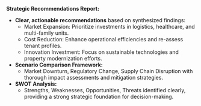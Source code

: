 **Strategic Recommendations Report:**
- **Clear, actionable recommendations** based on synthesized findings:
  - Market Expansion: Prioritize investments in logistics, healthcare, and multi-family units.
  - Cost Reduction: Enhance operational efficiencies and re-assess tenant profiles.
  - Innovation Investment: Focus on sustainable technologies and property modernization efforts.
- **Scenario Comparison Framework:**
  - Market Downturn, Regulatory Change, Supply Chain Disruption with thorough impact assessments and mitigation strategies.
- **SWOT Analysis:**
  - Strengths, Weaknesses, Opportunities, Threats identified clearly, providing a strong strategic foundation for decision-making.